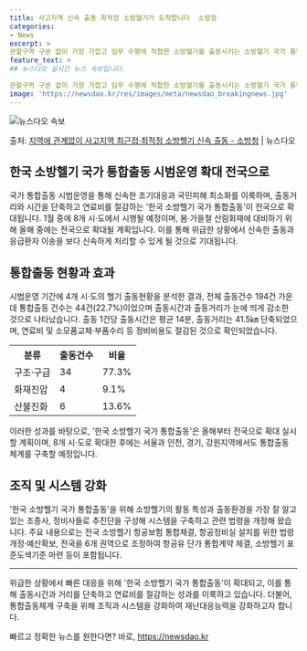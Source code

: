```yaml
---
title: 사고지역 신속 출동 최적정 소방헬기가 도착합니다  소방청
categories:
- News
excerpt: >
관할구역 구분 없이 가장 가깝고 임무 수행에 적합한 소방헬기를 출동시키는 소방헬기 국가 통합출동이 전국으로 …
feature_text: >
## 뉴스다오 실시간 뉴스 속보입니다.

관할구역 구분 없이 가장 가깝고 임무 수행에 적합한 소방헬기를 출동시키는 소방헬기 국가 통합출동이 전국으로 …
image: 'https://newsdao.kr/res/images/meta/newsdao_breakingnews.jpg'
---
```


![뉴스다오 속보](https://newsdao.kr/res/images/meta/newsdao_breakingnews.jpg)

<p>출처: <a href="https://newsdao.kr/2949" rel="dofollow">지역에 관계없이 사고지역 최근접·최적정 소방헬기 신속 출동 - 소방청</a> | 뉴스다오</p>

<h2>한국 소방헬기 국가 통합출동 시범운영 확대 전국으로</h2>

<p data-ke-size="size16">국가 통합출동 시범운영을 통해 신속한 초기대응과 국민피해 최소화를 이룩하며, 출동거리와 시간을 단축하고 연료비를 절감하는 '한국 소방헬기 국가 통합출동'이 전국으로 확대됩니다. 1월 중에 8개 시·도에서 시행될 예정이며, 봄·가을철 산림화재에 대비하기 위해 올해 중에는 전국으로 확대될 계획입니다. 이를 통해 위급한 상황에서 신속한 출동과 응급환자 이송을 보다 신속하게 처리할 수 있게 될 것으로 기대됩니다.</p>

<h2 data-ke-size="size26">통합출동 현황과 효과</h2>

<p data-ke-size="size16">시범운영 기간에 4개 시·도의 헬기 출동현황을 분석한 결과, 전체 출동건수 194건 가운데 통합출동 건수는 44건(22.7%)이었으며 출동시간과 출동거리가 눈에 띄게 감소한 것으로 나타났습니다. 출동 1건당 출동시간은 평균 14분, 출동거리는 41.5㎞ 단축되었으며, 연료비 및 소모품교체·부품수리 등 정비비용도 절감된 것으로 확인되었습니다.</p>

<table>
  <tr>
    <th>분류</th>
    <th>출동건수</th>
    <th>비율</th>
  </tr>
  <tr>
    <td>구조·구급</td>
    <td>34</td>
    <td>77.3%</td>
  </tr>
  <tr>
    <td>화재진압</td>
    <td>4</td>
    <td>9.1%</td>
  </tr>
  <tr>
    <td>산불진화</td>
    <td>6</td>
    <td>13.6%</td>
  </tr>
</table>

<p data-ke-size="size16">이러한 성과를 바탕으로, '한국 소방헬기 국가 통합출동'은 올해부터 전국으로 확대 실시할 계획이며, 8개 시·도로 확대한 후에는 서울과 인천, 경기, 강원지역에서도 통합출동 체계를 구축할 예정입니다.</p>

<h2 data-ke-size="size26">조직 및 시스템 강화</h2>

<p data-ke-size="size16">'한국 소방헬기 국가 통합출동'을 위해 소방헬기의 활동 특성과 출동환경을 가장 잘 알고 있는 조종사, 정비사들로 추진단을 구성해 시스템을 구축하고 관련 법령을 개정해 왔습니다. 주요 내용으로는 전국 소방헬기 항공보험 통합체결, 항공정비실 설치를 위한 법령개정·예산확보, 전국을 6개 권역으로 조정하여 항공유 단가 통합계약 체결, 소방헬기 표준도색기준 마련 등이 포함됩니다.</p>

<hr>

<p data-ke-size="size16">위급한 상황에서 빠른 대응을 위해 '한국 소방헬기 국가 통합출동'이 확대되고, 이를 통해 출동시간과 거리를 단축하고 연료비를 절감하는 성과를 이룩하고 있습니다. 더불어, 통합출동체계 구축을 위해 조직과 시스템을 강화하여 재난대응능력을 강화하고자 합니다.</p> 

빠르고 정확한 뉴스를 원한다면? 바로, <a href="https://newsdao.kr" rel="dofollow">https://newsdao.kr</a>


    
